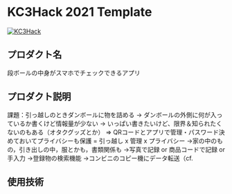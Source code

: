 # KC3Hack 2021 Template

[![KC3Hack](https://kc3.me/hack/wp-content/uploads/2021/01/kc3hack2021ogp@2x.png)](https://kc3.me/hack)

## プロダクト名
段ボールの中身がスマホでチェックできるアプリ

## プロダクト説明
課題：引っ越しのときダンボールに物を詰める
-> ダンボールの外側に何が入っているか書くけど情報量が少ない
-> いっぱい書きたいけど、限界＆知られたくないのもある（オタクグッズとか）
=> QRコードとアプリで管理・パスワード決めておいてプライバシーも保護
= 引っ越し x 管理 x プライバシー
->家の中のもの，引き出しの中，服とかも，書類関係も
->写真で記録 or 商品コードで記録 or 手入力
->登録物の検索機能
->コンビニのコピー機にデータ転送（cf. 


## 使用技術

